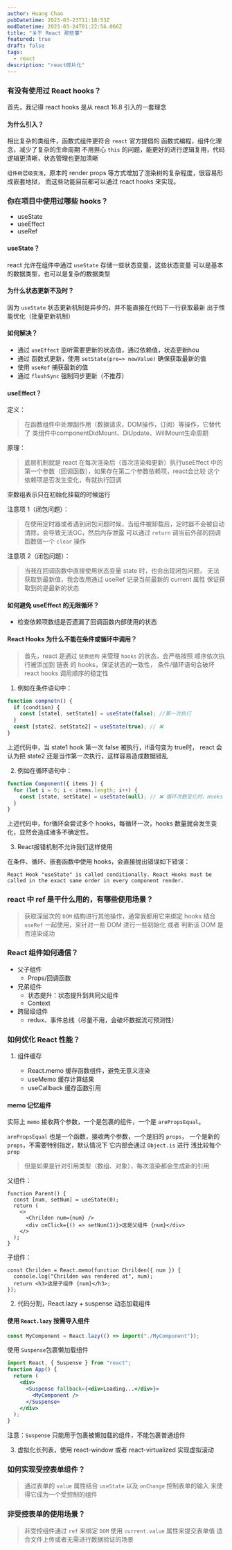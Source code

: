 ```yaml
---
author: Huang Chao
pubDatetime: 2023-03-23T11:18:53Z
modDatetime: 2023-03-24T01:22:56.066Z
title: "关于 React 那些事"
featured: true
draft: false
tags:
  - react
description: "react碎片化"
---
```


### 有没有使用过 React hooks？

首先，我记得 react hooks 是从 react 16.8 引入的一套理念

#### 为什么引入？

相比复杂的类组件，函数式组件更符合 `react` 官方提倡的 函数式编程，组件化理念，减少了复杂的生命周期
不用担心 `this` 的问题，能更好的进行逻辑复用，代码逻辑更清晰，状态管理也更加清晰

`组件树层级变浅`，原本的 render props 等方式增加了渲染树的复杂程度，很容易形成嵌套地狱，
而这些功能目前都可以通过 react hooks 来实现。

### 你在项目中使用过哪些 hooks？

- useState
- useEffect
- useRef

#### useState？

react 允许在组件中通过 `useState` 存储一些状态变量，这些状态变量
可以是基本的数据类型，也可以是复杂的数据类型

#### 为什么状态更新不及时？

因为 `useState` 状态更新机制是异步的，并不能直接在代码下一行获取最新
出于性能优化（批量更新机制）

#### 如何解决？

- 通过 `useEffect` 监听需要更新的状态值，通过依赖值，状态更新hou
- 通过 函数式更新，使用 `setState(pre=> newValue)` 确保获取最新的值
- 使用 `useRef` 捕获最新的值
- 通过 `flushSync` 强制同步更新（不推荐）

#### useEffect？

定义：

> 在函数组件中处理副作用（数据请求，DOM操作，订阅）等操作，它替代了
> 类组件中componentDidMount、DiUpdate、WillMount生命周期

原理：

> 底层机制就是 react 在每次渲染后（首次渲染和更新）执行useEffect
> 中的第一个参数（回调函数），如果存在第二个参数依赖项，react会比较
> 这个依赖项是否发生变化，有就执行回调

空数组表示只在初始化挂载的时候运行

注意项 1（闭包问题）：

> 在使用定时器或者遇到闭包问题时候，当组件被卸载后，定时器不会被自动清除，会导致无法GC，然后内存泄露
> 可以通过 `return` 调当前外部的回调函数做一个 `clear` 操作

注意项 2（闭包问题）：

> 当我在回调函数中直接使用状态变量 state 时，也会出现闭包问题，
> 无法获取到最新值，我会改用通过 useRef 记录当前最新的 current 属性
> 保证获取到的是最新的状态

#### 如何避免 useEffect 的无限循环？

- 检查依赖项数组是否遗漏了回调函数内部使用的状态

#### React Hooks 为什么不能在条件或循环中调用？

> 首先，react 是通过 `链表结构` 来管理 `hooks` 的状态，会严格按照
> 顺序依次执行被添加到 链表 的 hooks，保证状态的一致性，
> 条件/循环语句会破坏 react hooks 调用顺序的稳定性

1. 例如在条件语句中：

```js
function compnetn() {
  if (condtion) {
    const [state1, setState1] = useState(false); //第一次执行
  }
  const [state2, setState2] = useState(true); // ❌
}
```

上述代码中，当 state1 hook 第一次 false 被执行，if语句变为 true时，
react 会认为把 state2 还是当作第一次执行，这样容易造成数据错乱

2. 例如在循环语句中：

```js
function Component({ items }) {
  for (let i = 0; i < items.length; i++) {
    const [state, setState] = useState(null); // ❌ 循环次数变化时，Hooks 数量会改变
  }
}
```

上述代码中，for循环会尝试多个 hooks，每循环一次，hooks 数量就会发生变化，显然会造成诸多不确定性。

3. React报错机制不允许我们这样使用

在条件、循环、嵌套函数中使用 hooks，会直接抛出错误如下错误：

`React Hook "useState" is called conditionally. React Hooks must be called in the exact same order in every component render.`

### react 中 ref 是干什么用的，有哪些使用场景？

> 获取深层次的 `DOM` 结构进行其他操作，通常我都用它来绑定 hooks 结合 `useRef`
> 一起使用，来针对一些 DOM 进行一些初始化 或者 判断该 DOM 是否渲染成功

### React 组件如何通信？

- 父子组件
  - Props/回调函数
- 兄弟组件
  - 状态提升：状态提升到共同父组件
  - Context
- 跨层级组件
  - redux、事件总线（尽量不用，会破坏数据流可预测性）

### 如何优化 React 性能？

1. 组件缓存

   - React.memo 缓存函数组件，避免无意义渲染
   - useMemo 缓存计算结果
   - useCallback 缓存函数引用

#### memo 记忆组件

实际上 `memo` 接收两个参数，一个是包裹的组件，一个是 `arePropsEqual`。

`arePropsEqual` 也是一个函数，接收两个参数，一个是旧的 `props`，
一个是新的 `props`，不需要特别指定，默认情况下 它内部会通过 `Object.is` 进行
浅比较每个 `prop`

> 但是如果是针对引用类型（数组、对象），每次渲染都会生成新的引用

父组件：

```tsx
function Parent() {
  const [num, setNum] = useState(0);
  return (
    <>
      <Chrilden num={num} />
      <div onClick={() => setNum(1)}>这是父组件 {num}</div>
    </>
  );
}
```

子组件：

```tsx
const Chrilden = React.memo(function Chrilden({ num }) {
  console.log("Chrilden was rendered at", num);
  return <h3>这是子组件 {num}</h3>;
});
```

2. 代码分割，React.lazy + suspense 动态加载组件

#### 使用 `React.lazy` 按需导入组件

```jsx
const MyComponent = React.lazy(() => import("./MyComponent"));
```

使用 `Suspense`包裹懒加载组件

```jsx
import React, { Suspense } from "react";
function App() {
  return (
    <div>
      <Suspense fallback={<div>Loading...</div>}>
        <MyComponent />
      </Suspense>
    </div>
  );
}
```

注意：`Suspense` 只能用于包裹被懒加载的组件，不能包裹普通组件

3. 虚拟化长列表，使用 react-window 或者 react-virtualized 实现虚拟滚动

### 如何实现受控表单组件？

> 通过表单的 `value` 属性结合 `useState` 以及 `onChange` 控制表单的输入
> 来使得它成为一个受控制的组件

### 非受控表单的使用场景？

> 非受控组件通过 `ref` 来绑定 `DOM` 使用 `current.value` 属性来提交表单值
> 适合文件上传或者无需进行数据验证的场景
